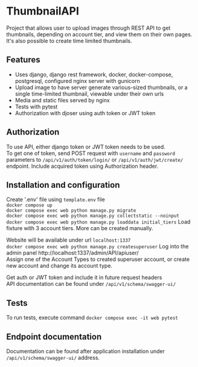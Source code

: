 # ThumbnailAPI
Project that allows user to upload images through REST API to get thumbnails, depending on account tier, and view them on their own pages. 
It's also possible to create time limited thumbnails.  

## Features
- Uses django, django rest framework, docker, docker-compose, postgresql, configured nginx server with gunicorn
- Upload image to have server generate various-sized thumbnails, or a single time-limited thumbnail, viewable under their own urls
- Media and static files served by nginx
- Tests with pytest
- Authorization with djoser using auth token or JWT token

## Authorization
To use API, either django token or JWT token needs to be used.  
To get one of token, send POST request with `username` and `password` parameters to `/api/v1/auth/token/login/` or `/api/v1/auth/jwt/create/` endpoint.
Include acquired token using Authorization header.

## Installation and configuration

Create '.env' file using `template.env` file  
`docker compose up`  
`docker compose exec web python manage.py migrate`  
`docker compose exec web python manage.py collectstatic --noinput`  
`docker compose exec web python manage.py loaddata initial_tiers` Load fixture with 3 account tiers. More can be created manually.  
  
Website will be available under url `localhost:1337`  
`docker compose exec web python manage.py createsuperuser` 
Log into the admin panel http://localhost:1337/admin/API/apiuser/  
Assign one of the Account Types to created superuser account, or create new account and change its account type.  
  
Get auth or JWT token and include it in future request headers  
API documentation can be found under `/api/v1/schema/swagger-ui/`  

## Tests
To run tests, execute command `docker compose exec -it web pytest`

## Endpoint documentation
Documentation can be found after application installation under `/api/v1/schema/swagger-ui/` address.
